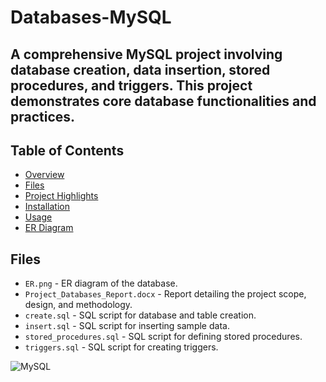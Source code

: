 # Databases-MySQL
## A comprehensive MySQL project involving database creation, data insertion, stored procedures, and triggers. This project demonstrates core database functionalities and practices.

## Table of Contents
- [Overview](#overview)
- [Files](#files)
- [Project Highlights](#project-highlights)
- [Installation](#installation)
- [Usage](#usage)
- [ER Diagram](#er-diagram)

## Files


- `ER.png` - ER diagram of the database.
- `Project_Databases_Report.docx` - Report detailing the project scope, design, and methodology.
- `create.sql` - SQL script for database and table creation.
- `insert.sql` - SQL script for inserting sample data.
- `stored_procedures.sql` - SQL script for defining stored procedures.
- `triggers.sql` - SQL script for creating triggers.







![MySQL](https://img.shields.io/badge/MySQL-5C8D89?style=flat-square&logo=mysql&logoColor=white)
